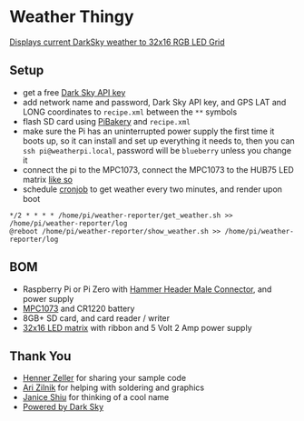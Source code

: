 # Weather Thingy

[Displays current DarkSky weather to 32x16 RGB LED Grid](https://medium.com/@bdettmer/displaying-weather-on-a-32x16-led-matrix-ce9281dc67a9)

## Setup
- get a free [Dark Sky API key](https://darksky.net/dev)
- add network name and password, Dark Sky API key, and GPS LAT and LONG coordinates to `recipe.xml` between the `**` symbols
- flash SD card using [PiBakery](http://www.pibakery.org/download.html) and `recipe.xml` 
- make sure the Pi has an uninterrupted power supply the first time it boots up, so it can install and set up everything it needs to, then you can `ssh pi@weatherpi.local`, password will be `blueberry` unless you change it
- connect the pi to the MPC1073, connect the MPC1073 to the HUB75 LED matrix [like so](https://github.com/redSlug/weather-reporter/blob/master/images/hw.jpg) 
- schedule [cronjob](https://www.raspberrypi.org/documentation/linux/usage/cron.md) to get weather every two minutes, and render upon boot
```console
*/2 * * * * /home/pi/weather-reporter/get_weather.sh >> /home/pi/weather-reporter/log
@reboot /home/pi/weather-reporter/show_weather.sh >> /home/pi/weather-reporter/log
```

## BOM
- Raspberry Pi or Pi Zero with [Hammer Header Male Connector](https://www.adafruit.com/product/3662?gclid=CjwKCAjw_47YBRBxEiwAYuKdw5l9LOCGMq1DYlVqqCFQ7JWwCHZdirC31xi53t6ke8LuWUJVX_u75RoCaIEQAvD_BwE), and power supply
- [MPC1073](http://www.electrodragon.com/product/rgb-matrix-panel-drive-board-raspberry-pi/) and CR1220 battery
- 8GB+ SD card, and card reader / writer
- [32x16 LED matrix](https://www.adafruit.com/product/420) with ribbon and 5 Volt 2 Amp power supply

## Thank You
- [Henner Zeller](https://github.com/hzeller/rpi-rgb-led-matrix) for sharing your sample code
- [Ari Zilnik](https://medium.com/@azilnik) for helping with soldering and graphics
- [Janice Shiu](https://github.com/contrepoint) for thinking of a cool name
- [Powered by Dark Sky](https://darksky.net/poweredby/)
